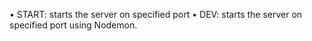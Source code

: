 • START: starts the server on specified port
• DEV: starts the server on specified port using Nodemon.
